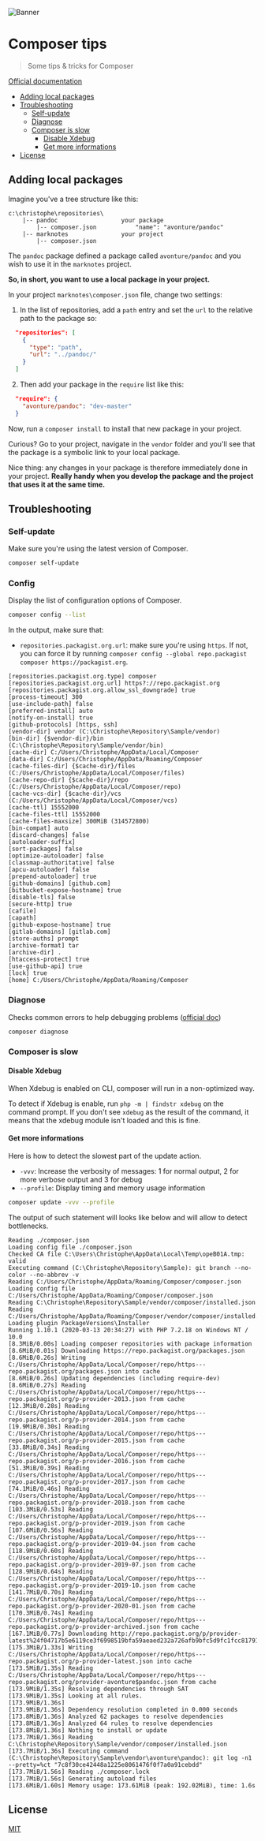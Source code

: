 ![Banner](images/banner.png)

# Composer tips

> Some tips & tricks for Composer

[Official documentation](https://getcomposer.org/doc/)

* [Adding local packages](#adding-local-packages)
* [Troubleshooting](#troubleshooting)
  * [Self-update](#self-update)
  * [Diagnose](#diagnose)
  * [Composer is slow](#composer-is-slow)
    * [Disable Xdebug](#disable-xdebug)
    * [Get more informations](#get-more-informations)
* [License](#license)

## Adding local packages

Imagine you've a tree structure like this:

```text
c:\christophe\repositories\
    |-- pandoc                  your package
        |-- composer.json           "name": "avonture/pandoc"
    |-- marknotes               your project
        |-- composer.json
```

The `pandoc` package defined a package called `avonture/pandoc` and you wish to use it in the `marknotes` project.

**So, in short, you want to use a local package in your project.**

In your project `marknotes\composer.json` file, change two settings:

1. In the list of repositories, add a `path` entry and set the `url` to the relative path to the package so:

```json
  "repositories": [
    {
      "type": "path",
      "url": "../pandoc/"
    }
  ]
```

2. Then add your package in the `require` list like this:

```json
  "require": {
    "avonture/pandoc": "dev-master"
  }
```

Now, run a `composer install` to install that new package in your project. 

Curious? Go to your project, navigate in the `vendor` folder and you'll see that the package is a symbolic link to your local package.

Nice thing: any changes in your package is therefore immediately done in your project. **Really handy when you develop the package and the project that uses it at the same time.**

## Troubleshooting

### Self-update

Make sure you're using the latest version of Composer.

```bash
composer self-update
```

### Config

Display the list of configuration options of Composer.

```bash
composer config --list
```

In the output, make sure that:

* `repositories.packagist.org.url`: make sure you're using `https`. If not, you can force it by running `composer config --global repo.packagist composer https://packagist.org`.

```text
[repositories.packagist.org.type] composer
[repositories.packagist.org.url] https?://repo.packagist.org
[repositories.packagist.org.allow_ssl_downgrade] true
[process-timeout] 300
[use-include-path] false
[preferred-install] auto
[notify-on-install] true
[github-protocols] [https, ssh]
[vendor-dir] vendor (C:\Christophe\Repository\Sample/vendor)
[bin-dir] {$vendor-dir}/bin (C:\Christophe\Repository\Sample/vendor/bin)
[cache-dir] C:/Users/Christophe/AppData/Local/Composer
[data-dir] C:/Users/Christophe/AppData/Roaming/Composer
[cache-files-dir] {$cache-dir}/files (C:/Users/Christophe/AppData/Local/Composer/files)
[cache-repo-dir] {$cache-dir}/repo (C:/Users/Christophe/AppData/Local/Composer/repo)
[cache-vcs-dir] {$cache-dir}/vcs (C:/Users/Christophe/AppData/Local/Composer/vcs)
[cache-ttl] 15552000
[cache-files-ttl] 15552000
[cache-files-maxsize] 300MiB (314572800)
[bin-compat] auto
[discard-changes] false
[autoloader-suffix]
[sort-packages] false
[optimize-autoloader] false
[classmap-authoritative] false
[apcu-autoloader] false
[prepend-autoloader] true
[github-domains] [github.com]
[bitbucket-expose-hostname] true
[disable-tls] false
[secure-http] true
[cafile]
[capath]
[github-expose-hostname] true
[gitlab-domains] [gitlab.com]
[store-auths] prompt
[archive-format] tar
[archive-dir] .
[htaccess-protect] true
[use-github-api] true
[lock] true
[home] C:/Users/Christophe/AppData/Roaming/Composer
```


### Diagnose

Checks common errors to help debugging problems ([official doc](https://getcomposer.org/doc/03-cli.md#diagnose))

```bash
composer diagnose
```

### Composer is slow

#### Disable Xdebug

When Xdebug is enabled on CLI, composer will run in a non-optimized way.

To detect if Xdebug is enable, run `php -m | findstr xdebug` on the command prompt. If you don't see `xdebug` as the result of the command, it means that the xdebug module isn't loaded and this is fine.

#### Get more informations

Here is how to detect the slowest part of the update action.

* `-vvv`: Increase the verbosity of messages: 1 for normal output, 2 for more verbose output and 3 for debug
* `--profile`: Display timing and memory usage information

```bash
composer update -vvv --profile
```

The output of such statement will looks like below and will allow to detect bottlenecks.

```text
Reading ./composer.json
Loading config file ./composer.json
Checked CA file C:\Users\Christophe\AppData\Local\Temp\opeB01A.tmp: valid
Executing command (C:\Christophe\Repository\Sample): git branch --no-color --no-abbrev -v
Reading C:/Users/Christophe/AppData/Roaming/Composer/composer.json
Loading config file C:/Users/Christophe/AppData/Roaming/Composer/composer.json
Reading C:\Christophe\Repository\Sample/vendor/composer/installed.json
Reading C:/Users/Christophe/AppData/Roaming/Composer/vendor/composer/installed.json
Loading plugin PackageVersions\Installer
Running 1.10.1 (2020-03-13 20:34:27) with PHP 7.2.18 on Windows NT / 10.0
[8.3MiB/0.00s] Loading composer repositories with package information
[8.6MiB/0.01s] Downloading https://repo.packagist.org/packages.json
[8.6MiB/0.26s] Writing C:/Users/Christophe/AppData/Local/Composer/repo/https---repo.packagist.org/packages.json into cache
[8.6MiB/0.26s] Updating dependencies (including require-dev)
[8.6MiB/0.27s] Reading C:/Users/Christophe/AppData/Local/Composer/repo/https---repo.packagist.org/p-provider-2013.json from cache
[12.3MiB/0.28s] Reading C:/Users/Christophe/AppData/Local/Composer/repo/https---repo.packagist.org/p-provider-2014.json from cache
[19.9MiB/0.30s] Reading C:/Users/Christophe/AppData/Local/Composer/repo/https---repo.packagist.org/p-provider-2015.json from cache
[33.8MiB/0.34s] Reading C:/Users/Christophe/AppData/Local/Composer/repo/https---repo.packagist.org/p-provider-2016.json from cache
[51.3MiB/0.39s] Reading C:/Users/Christophe/AppData/Local/Composer/repo/https---repo.packagist.org/p-provider-2017.json from cache
[74.1MiB/0.46s] Reading C:/Users/Christophe/AppData/Local/Composer/repo/https---repo.packagist.org/p-provider-2018.json from cache
[103.3MiB/0.53s] Reading C:/Users/Christophe/AppData/Local/Composer/repo/https---repo.packagist.org/p-provider-2019.json from cache
[107.6MiB/0.56s] Reading C:/Users/Christophe/AppData/Local/Composer/repo/https---repo.packagist.org/p-provider-2019-04.json from cache
[118.9MiB/0.60s] Reading C:/Users/Christophe/AppData/Local/Composer/repo/https---repo.packagist.org/p-provider-2019-07.json from cache
[128.9MiB/0.64s] Reading C:/Users/Christophe/AppData/Local/Composer/repo/https---repo.packagist.org/p-provider-2019-10.json from cache
[141.7MiB/0.70s] Reading C:/Users/Christophe/AppData/Local/Composer/repo/https---repo.packagist.org/p-provider-2020-01.json from cache
[170.3MiB/0.74s] Reading C:/Users/Christophe/AppData/Local/Composer/repo/https---repo.packagist.org/p-provider-archived.json from cache
[167.1MiB/0.77s] Downloading http://repo.packagist.org/p/provider-latest%24f04717b5e6119ce3f6998519bfa59aeaed232a726afb9bfc5d9fc1fcc817919e.json
[175.3MiB/1.33s] Writing C:/Users/Christophe/AppData/Local/Composer/repo/https---repo.packagist.org/p-provider-latest.json into cache
[173.5MiB/1.35s] Reading C:/Users/Christophe/AppData/Local/Composer/repo/https---repo.packagist.org/provider-avonture$pandoc.json from cache
[173.9MiB/1.35s] Resolving dependencies through SAT
[173.9MiB/1.35s] Looking at all rules.
[173.9MiB/1.36s]
[173.9MiB/1.36s] Dependency resolution completed in 0.000 seconds
[173.8MiB/1.36s] Analyzed 62 packages to resolve dependencies
[173.8MiB/1.36s] Analyzed 64 rules to resolve dependencies
[173.8MiB/1.36s] Nothing to install or update
[173.7MiB/1.36s] Reading C:\Christophe\Repository\Sample/vendor/composer/installed.json
[173.7MiB/1.36s] Executing command (C:\Christophe\Repository\Sample\vendor\avonture\pandoc): git log -n1 --pretty=%ct "7c8f30ce42448a1225e8061476f0f7a0a91cebdd"
[173.7MiB/1.56s] Reading ./composer.lock
[173.7MiB/1.56s] Generating autoload files
[173.6MiB/1.60s] Memory usage: 173.61MiB (peak: 192.02MiB), time: 1.6s
``` 

## License

[MIT](LICENSE)

